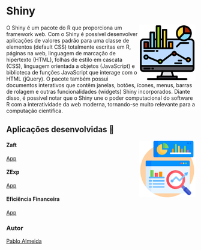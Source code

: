 # Shiny
<img src="monitor.png" min-width="150px" max-width="150" width="150px" align="right" alt="Computador">
<p align="left">
O Shiny é um pacote do R que proporciona um framework web. Com o Shiny é possível desenvolver aplicações de valores padrão
para uma classe de elementos (default CSS) totalmente escritas em R, páginas na web, linguagem de marcação de hipertexto (HTML), folhas de estilo em cascata (CSS), linguagem orientada a objetos (JavaScript) e biblioteca de funções JavaScript que interage
com o HTML (jQuery). O pacote também possui documentos interativos que contêm janelas, botões, ícones, menus, barras de rolagem e outras funcionalidades (widgets) Shiny incorporados. Diante disso, é possível notar que o Shiny une
o poder computacional do software R com a interatividade da web moderna, tornando-se muito relevante para a computação científica.
</p>

## Aplicações desenvolvidas 🚀  
<img src="data-analysis.png" min-width="150px" max-width="150" width="150px" align="right" alt="Computador">

#### Zaft <br>
<a href="https://pablofsalmeida.shinyapps.io/Zaft/" target="blank">App</a>
#### ZExp <br>
<a href="https://pablofsalmeida.shinyapps.io/ZExp/" target="blank">App</a>
#### Eficiência Financeira <br>
<a href="https://pablofsalmeida.shinyapps.io/EficienciaFinanceira/" target="blank">App</a>
### Autor  
[Pablo Almeida](https://github.com/pablofsalmeida)
